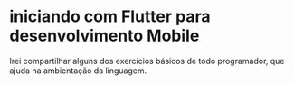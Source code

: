 # iniciando com Flutter para desenvolvimento Mobile

 Irei compartilhar alguns dos exercícios básicos de todo programador, que ajuda na ambientação da linguagem.
